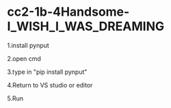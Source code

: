 # cc2-1b-4Handsome-I_WISH_I_WAS_DREAMING

1.install pynput

2.open cmd

3.type in "pip install pynput"

4.Return to VS studio or editor

5.Run
